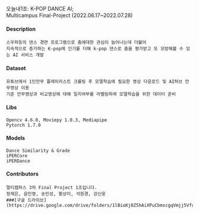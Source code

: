 오늘내1조: K-POP DANCE AI; \
Multicampus Final-Project (2022.06.17~2022.07.28)

#### Description
```
스우파등의 댄스 경연 프로그램으로 춤에대한 관심이 늘어나는데 더불어
지속적으로 증가하는 K-pop에 인기를 더해 k-pop 댄스로 춤을 평가받고 또 모방해볼 수 있는 AI 서비스 개발
```
#### Dataset
```
유튜브에서 1인안무 플레이리스트 크롤링 후 모델학습에 필요한 영상 다운로드 및 AI허브 안무영상 이용
기준 안무영상과 비교영상에 대해 일치여부를 라벨링하여 모델학습을 위한 데이터 준비
```
#### Libs
```
Opencv 4.6.0, Moviepy 1.0.3, Mediapipe
Pytorch 1.7.0
```
#### Models
```
Dance Similarity & Grade
iPERCore
iPERDance
```

#### Contributors
```
멀티캠퍼스 3차 Final Project 1조입니다.
정재은, 윤민영, 송민성, 황상미, 석원경, 강신웅
###[구글 드라이브](https://drive.google.com/drive/folders/1lBioKj8Z5hAiXPuCbmscgqVmjj5VfqV3)
```
